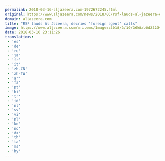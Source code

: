 ```yaml
---
permalink: 2018-03-16-aljazeera.com-1972672245.html
original: https://www.aljazeera.com/news/2018/03/rsf-lauds-al-jazeera-decries-foreign-agent-calls-180316170624785.html
domain: aljazeera.com
title: "RSF lauds Al Jazeera, decries 'foreign agent' calls"
image: https://www.aljazeera.com/mritems/Images/2018/3/16/36b8ab6d22254a139d0c31d96b6bef8a_18.jpg
date: 2018-03-16 23:11:26
translations: 
 - 'es'
 - 'de'
 - 'ru'
 - 'ja'
 - 'fr'
 - 'it'
 - 'zh-CN'
 - 'zh-TW'
 - 'ar'
 - 'fa'
 - 'pt'
 - 'hi'
 - 'tr'
 - 'id'
 - 'nl'
 - 'sv'
 - 'vi'
 - 'pl'
 - 'ko'
 - 'no'
 - 'da'
 - 'th'
 - 'ta'
 - 'ms'
 - 'hy'
---
```



